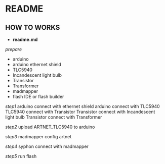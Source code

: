 # README

## HOW TO WORKS

- **readme.md**

*prepare*
- arduino
- arduino ethernet shield
- TLC5940
- Incandescent light bulb
- Transistor
- Transformer
- madmapper
- flash IDE or flash builder

*step1*
arduino connect with ethernet shield 
arduino connect with TLC5940 
TLC5940 connect with Transistor 
Transistor connect with Incandescent light bulb
Transistor connect with Transformer

*step2*
upload ARTNET_TLC5940 to arduino

*step3*
madmapper config artnet

*step4*
syphon connect with madmapper

*step5*
run flash 